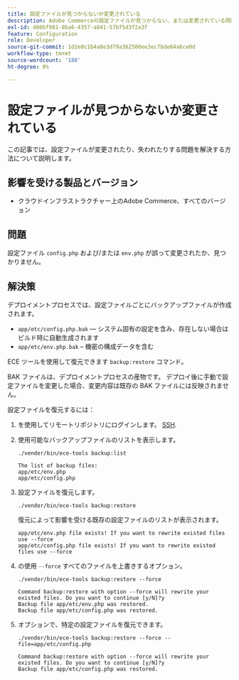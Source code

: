 ```yaml
---
title: 設定ファイルが見つからないか変更されている
description: Adobe Commerceの設定ファイルが見つからない、または変更されている問題を解決します。
exl-id: d80bf981-8ba6-4357-a841-57bf5d3f2a3f
feature: Configuration
role: Developer
source-git-commit: 1d2e0c1b4a8e3d79a362500ee3ec7bde84a6ce0d
workflow-type: tm+mt
source-wordcount: '180'
ht-degree: 0%

---
```


# 設定ファイルが見つからないか変更されている

この記事では、設定ファイルが変更されたり、失われたりする問題を解決する方法について説明します。

## 影響を受ける製品とバージョン

* クラウドインフラストラクチャー上のAdobe Commerce、すべてのバージョン

## 問題

設定ファイル `config.php` および/または `env.php` が誤って変更されたか、見つかりません。

## 解決策

デプロイメントプロセスでは、設定ファイルごとにバックアップファイルが作成されます。

* `app/etc/config.php.bak` — システム固有の設定を含み、存在しない場合はビルド時に自動生成されます
* `app/etc/env.php.bak`  – 機密の構成データを含む

ECE ツールを使用して復元できます `backup:restore` コマンド。

BAK ファイルは、デプロイメントプロセスの産物です。 デプロイ後に手動で設定ファイルを変更した場合、変更内容は既存の BAK ファイルには反映されません。

設定ファイルを復元するには：

1. を使用してリモートリポジトリにログインします。 [SSH](https://devdocs.magento.com/cloud/env/environments-ssh.html#ssh).
1. 使用可能なバックアップファイルのリストを表示します。

   ```
   ./vendor/bin/ece-tools backup:list
   ```

   ```
   The list of backup files:
   app/etc/env.php
   app/etc/config.php
   ```

1. 設定ファイルを復元します。

   ```
   ./vendor/bin/ece-tools backup:restore
   ```

   復元によって影響を受ける既存の設定ファイルのリストが表示されます。

   ```
   app/etc/env.php file exists! If you want to rewrite existed files use --force
   app/etc/config.php file exists! If you want to rewrite existed files use --force
   ```

1. の使用 `--force` すべてのファイルを上書きするオプション。

   ```
   ./vendor/bin/ece-tools backup:restore --force
   ```

   ```
   Command backup:restore with option --force will rewrite your existed files. Do you want to continue [y/N]?y
   Backup file app/etc/env.php was restored.
   Backup file app/etc/config.php was restored.
   ```

1. オプションで、特定の設定ファイルを復元できます。

   ```
   ./vendor/bin/ece-tools backup:restore --force --file=app/etc/config.php
   ```

   ```
   Command backup:restore with option --force will rewrite your existed files. Do you want to continue [y/N]?y
   Backup file app/etc/config.php was restored.
   ```
